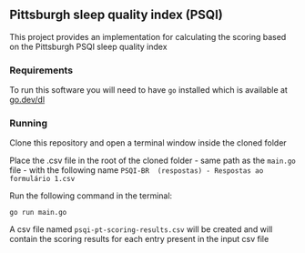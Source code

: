 ## Pittsburgh sleep quality index (PSQI)

This project provides an implementation for calculating the scoring
based on the Pittsburgh PSQI sleep quality index

### Requirements

To run this software you will need to have `go` installed which is available at [go.dev/dl](https://go.dev/dl/)

### Running

Clone this repository and open a terminal window inside the cloned folder

Place the .csv file in the root of the cloned folder - same path as the `main.go` file - with the following name `PSQI-BR  (respostas) - Respostas ao formulário 1.csv`

Run the following command in the terminal:

```console
go run main.go
```

A csv file named `psqi-pt-scoring-results.csv` will be created and will contain the scoring results for each
entry present in the input csv file
